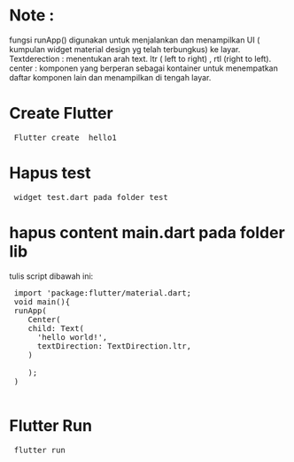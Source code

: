 
# Note : 
fungsi runApp() digunakan untuk menjalankan dan menampilkan UI ( kumpulan widget material design yg telah terbungkus) ke layar. 
Textderection : menentukan arah text.  ltr ( left to right) , rtl (right to left).
center : komponen yang berperan  sebagai kontainer untuk menempatkan daftar komponen lain dan menampilkan di tengah layar.

# Create Flutter 
<pre> Flutter create  hello1 </pre> 
# Hapus test 
<pre> widget_test.dart pada folder test </pre>
# hapus content main.dart pada folder <b> lib </b> 
tulis script dibawah ini:
 <pre>
 import 'package:flutter/material.dart;
 void main(){
 runApp(
    Center(
    child: Text(
      'hello world!',
      textDirection: TextDirection.ltr,
    )
    
    );
 )
 </pre>
 
# Flutter Run
<pre> flutter run </pre>


